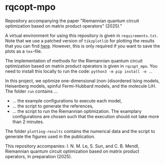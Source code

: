 # rqcopt-mpo
Repository accompanying the paper "Riemannian quantum circuit optimization based on matrix product operators" (2025)."

A virtual environment for using this repository is given in ``requirements.txt``.
Note that we use a patched version of ``tikzplotlib`` for plotting the results that you can find [here](https://github.com/JasonGross/tikzplotlib).
However, this is only required if you want to save the plots as a ``tex``-file.

The implementation of methods for the Riemannian quantum circuit optimization based on matrix product operators is given in ``rqcopt_mpo``.
You need to install this locally to run the code: ``python3 -m pip install -e .``.

In this project, we optimize one-dimensional (non-)disordered Ising models, Heisenberg models, spinful Fermi-Hubbard models, and the molecule LiH.
The folder ``run`` contains ...
* ... the example configurations to execute each model,
* ... the script to generate the references,
* ... the script to run the Riemannian optimization.
The examplary configurations are chosen such that the execution should not take more than 2 minutes.

The folder ``plotting-results`` contains the numerical data and the script to generate the figures used in the publication.

This repository accompanies: I. N. M. Le, S. Sun, and C. B. Mendl, Riemannian quantum circuit optimization based on matrix product operators, In preparation (2025).
